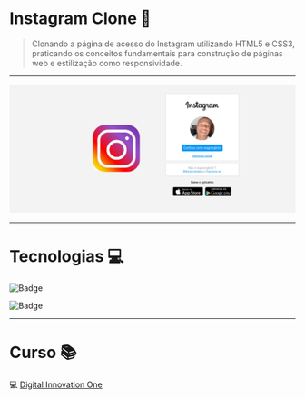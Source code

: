 # Instagram Clone 📸

> Clonando a página de acesso do Instagram utilizando HTML5 e CSS3, praticando os conceitos fundamentais para construção de páginas web e estilização como responsividade.

---

![Screenshot](./img/instagram_clone.png)

---

# Tecnologias 💻


![Badge](https://img.shields.io/static/v1?label=HTML5&message=front-end&color=orange&style=for-the-badge&logo=HTML5)

![Badge](https://img.shields.io/static/v1?label=CSS3&message=front-end&color=blue&style=for-the-badge&logo=CSS3)

---

# Curso 📚

💻 [Digital Innovation One](https://digitalinnovation.one/sign-up?ref=8LH8KT61KF)
